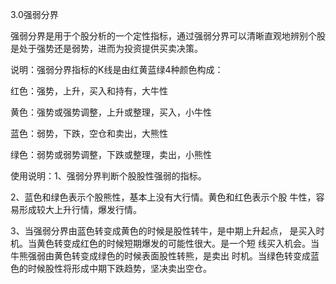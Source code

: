 3.0强弱分界

强弱分界是用于个股分析的一个定性指标，通过强弱分界可以清晰直观地辨别个股是处于强势还是弱势，进而为投资提供买卖决策。

说明：强弱分界指标的K线是由红黄蓝绿4种颜色构成：

红色：强势，上升，买入和持有，大牛性

黄色：强势或强势调整，上升或整理，买入，小牛性

蓝色：弱势，下跌，空仓和卖出，大熊性

绿色：弱势或弱势调整，下跌或整理，卖出，小熊性

使用说明：1、强弱分界判断个股股性强弱的指标。

2、蓝色和绿色表示个股熊性，基本上没有大行情。黄色和红色表示个股		牛性，容易形成较大上升行情，爆发行情。

3、当强弱分界由蓝色转变成黄色的时候是股性转牛，是中期上升起点，	是买入时机。当黄色转变成红色的时候短期爆发的可能性很大。是一个短	线买入机会。当牛熊强弱由黄色转变成绿色的时候表面股性转熊，是卖出	时机。当绿色转变成蓝色的时候股性将形成中期下跌趋势，坚决卖出空仓。

